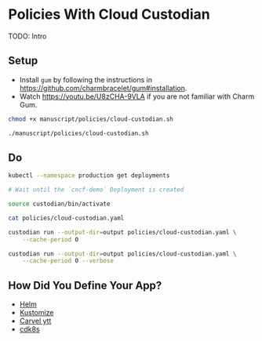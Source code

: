 # Policies With Cloud Custodian

TODO: Intro

## Setup

* Install `gum` by following the instructions in https://github.com/charmbracelet/gum#installation.
* Watch https://youtu.be/U8zCHA-9VLA if you are not familiar with Charm Gum.

```bash
chmod +x manuscript/policies/cloud-custodian.sh

./manuscript/policies/cloud-custodian.sh
```
## Do

```bash
kubectl --namespace production get deployments

# Wait until the `cncf-demo` Deployment is created

source custodian/bin/activate

cat policies/cloud-custodian.yaml

custodian run --output-dir=output policies/cloud-custodian.yaml \
    --cache-period 0

custodian run --output-dir=output policies/cloud-custodian.yaml \
    --cache-period 0 --verbose
```

## How Did You Define Your App?

* [Helm](cloud-custodian-helm.md)
* [Kustomize](cloud-custodian-kustomize.md)
* [Carvel ytt](cloud-custodian-carvel.md)
* [cdk8s](cloud-custodian-cdk8s.md)
